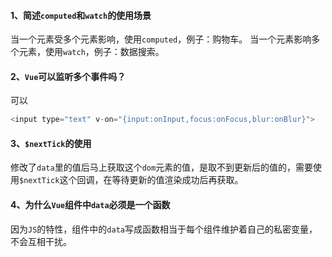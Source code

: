 #### 1、简述`computed`和`watch`的使用场景
当一个元素受多个元素影响，使用`computed`，例子：购物车。
当一个元素影响多个元素，使用`watch`，例子：数据搜索。
#### 2、`Vue`可以监听多个事件吗？
可以
```JavaScript
<input type="text" v-on="{input:onInput,focus:onFocus,blur:onBlur}">
```
#### 3、`$nextTick`的使用
修改了`data`里的值后马上获取这个`dom`元素的值，是取不到更新后的值的，需要使用`$nextTick`这个回调，在等待更新的值渲染成功后再获取。
#### 4、为什么`Vue`组件中`data`必须是一个函数
因为`JS`的特性，组件中的`data`写成函数相当于每个组件维护着自己的私密变量，不会互相干扰。